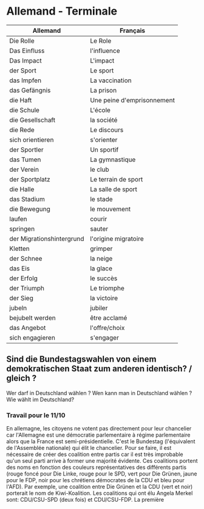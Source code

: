 

# Allemand - Terminale

| Allemand | Français |
| --- | --- |
| Die Rolle | Le Role |
|Das Einfluss | l'influence |
| Das Impact | L'impact |
| der Sport | Le sport |
| das Impfen | La vaccination | 
| das Gefängnis | La prison |
| die Haft | Une peine d'emprisonnement | 
| die Schule | L'école |
|  die Gesellschaft | la société |
| die Rede | Le discours |
| sich orientieren | s'orienter |
| der Sportler | Un sportif |
| das Tumen | La gymnastique |
| der Verein | le club |
| der Sportplatz | Le terrain de sport |
| die Halle | La salle de sport |
| das Stadium | le stade |
| die Bewegung | le mouvement |
| laufen | courir |
| springen | sauter |
| der Migrationshintergrund | l'origine migratoire |
| Kletten | grimper |
| der Schnee | la neige |
| das Eis | la glace |
| der Erfolg | le succès |
| der Triumph | Le triomphe |
| der Sieg | la victoire |
| jubeln | jubiler |
| bejubelt werden | être acclamé |
| das Angebot | l'offre/choix |
| sich engagieren | s'engager |

## Sind die Bundestagswahlen von einem demokratischen Staat zum anderen identisch? / gleich ?

Wer darf in Deutschland wählen ? Wen kann man in Deutschland wählen ? Wie wählt im Deutschland?

### Travail pour le 11/10

En allemagne, les citoyens ne votent pas directement pour leur chancelier car l'Allemagne est une démocratie parlementaire à régime parlementaire alors que la France est semi-présidentielle. C'est le Bundestag (l'équivalent de l'Assemblée nationale) qui élit le chancelier. Pour se faire, il est nécessaire de créer des coalition entre partis car il est très improbable qu'un seul parti arrive à former une majorité évidente. Ces coalitions portent des noms en fonction des couleurs représentatives des différents partis (rouge foncé pour Die Linke, rouge pour le SPD, vert pour Die Grünen, jaune pour le FDP, noir pour les chrétiens démocrates de la CDU et bleu pour l'AFD). Par exemple, une coalition entre Die Grünen et la CDU (vert et noir) porterait le nom de Kiwi-Koalition. Les coalitions qui ont élu Angela Merkel sont: CDU/CSU-SPD (deux fois) et CDU/CSU-FDP. La première 
<!--stackedit_data:
eyJoaXN0b3J5IjpbOTk5OTk0NTczLC01MDQwNDY0NiwtNDY0MT
k2OTQsNzU3NjIwMTEzLDgzOTk2Njk4MSwzMzM4Nzg0NjgsNTI5
ODQ0NzM0LC0xNzUzNTE4MTI4LC0xOTAwNzQxNjI0XX0=
-->